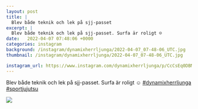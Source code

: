 ```yaml
---
layout: post
title: |
  Blev både teknik och lek på sjj-passet
excerpt: |
  Blev både teknik och lek på sjj-passet. Surfa är roligt ☺️  
date:   2022-04-07 07:48:06 +0000
categories: instagram
background: /instagram/dynamixherrljunga/2022-04-07_07-48-06_UTC.jpg
thumbnail: /instagram/dynamixherrljunga/2022-04-07_07-48-06_UTC.jpg

instagram_url: https://www.instagram.com/dynamixherrljunga/p/CcCsEq0DBMr
---
```

Blev både teknik och lek på sjj-passet. Surfa är roligt ☺️ [#dynamixherrljunga](https://www.instagram.com/explore/tags/dynamixherrljunga/) [#sportjujutsu](https://www.instagram.com/explore/tags/sportjujutsu/)



<img src='/www-dynamix-herrljunga/instagram/dynamixherrljunga/2022-04-07_07-48-06_UTC.jpg' class='img-fluid' />
